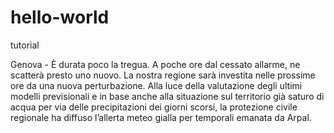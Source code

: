 # hello-world
tutorial

Genova - È durata poco la tregua. A poche ore dal cessato allarme, ne scatterà presto uno nuovo. La nostra regione sarà investita nelle prossime ore da una nuova perturbazione. Alla luce della valutazione degli ultimi modelli previsionali e in base anche alla situazione sul territorio già saturo di acqua per via delle precipitazioni dei giorni scorsi, la protezione civile regionale ha diffuso l’allerta meteo gialla per temporali emanata da Arpal.
